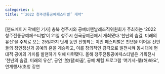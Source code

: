 ```yaml
---
categories: i
title: "‘2022 청주전통공예페스티벌’ 개막"
---
```

[핸드메이커 곽혜인 기자] 충북 청주시와 공예비엔날레조직위원회가 주최하는 ‘2022 청주전통공예페스티벌’이 21일 청주시 한국공예관에서 개최됐다.‘천년의 숨결, 미래의 유산’을 주제로 오는 25일까지 닷새 동안 진행되는 이번 페스티벌은 천년을 이어온 선인들의 장인정신과 공예의 혼을 계승하고, 이를 창의적인 감각으로 발전시켜 동시대에 현대적 공예의 가치를 발현하기 위해 마련됐다. 올해 청주전통공예페스티벌은 기획전시 ’천년의 숨결, 미래의 유산’, 공연 ‘脫(탈)바꿈’, 공예 체험 프로그램 ‘여기서-偕(해)봐요’, 연계행사(초청 강연